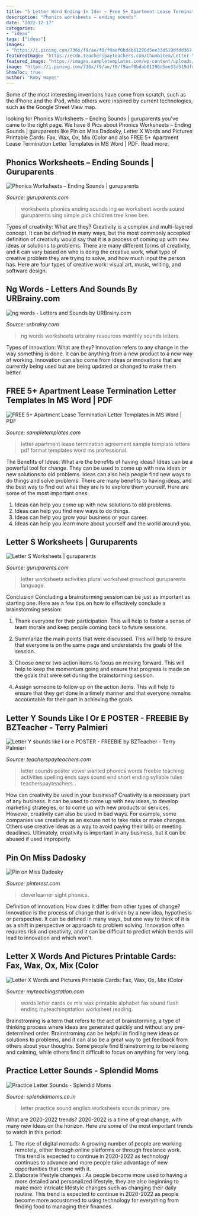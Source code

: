 ```yaml
---
title: "5 Letter Word Ending In Ider ~ Free 5+ Apartment Lease Termination Letter Templates In Ms Word"
description: "Phonics worksheets – ending sounds"
date: "2022-12-17"
categories:
- "ideas"
tags: ["ideas"]
images:
- "https://i.pinimg.com/736x/f9/ae/f0/f9aef0bdab61296d5ee33d519dfdd367.jpg"
featuredImage: "https://ecdn.teacherspayteachers.com/thumbitem/Letter-Y-sounds-like-i-or-e-POSTER-FREEBIE-1415442603/original-696161-1.jpg"
featured_image: "https://images.sampletemplates.com/wp-content/uploads/2016/02/15045730/Apartment-Lease-Termination-Letter.jpg"
image: "https://i.pinimg.com/736x/f9/ae/f0/f9aef0bdab61296d5ee33d519dfdd367.jpg"
ShowToc: true
author: "Koby Hayes"
---
```



Some of the most interesting inventions have come from scratch, such as the iPhone and the iPod, while others were inspired by current technologies, such as the Google Street View map.

	

		
looking for Phonics Worksheets – Ending Sounds | guruparents you've came to the right page. We have 8 Pics about Phonics Worksheets – Ending Sounds | guruparents like Pin on Miss Dadosky, Letter X Words and Pictures Printable Cards: Fax, Wax, Ox, Mix (Color and also FREE 5+ Apartment Lease Termination Letter Templates in MS Word | PDF. Read more:
		
    
## Phonics Worksheets – Ending Sounds | Guruparents

<img loading=lazy src="http://www.guruparents.com/image-files/phonics-ending-sounds-ing-worksheet-2.png" onerror="this.onerror=null;this.src='https://tse4.mm.bing.net/th?id=OIP.df7sJ3bP1bzbiiUxCFD_JQHaKs&amp;pid=15.1';" alt="Phonics Worksheets – Ending Sounds | guruparents">

_Source: guruparents.com_

>worksheets phonics ending sounds ing ee worksheet words sound guruparents sing simple pick children tree knee bee. 

	

Types of creativity: What are they?
Creativity is a complex and multi-layered concept. It can be defined in many ways, but the most commonly accepted definition of creativity would say that it is a process of coming up with new ideas or solutions to problems. There are many different forms of creativity, and it can vary based on who is doing the creative work, what type of creative problem they are trying to solve, and how much input the person has. Here are four types of creative work: visual art, music, writing, and software design.

    
## Ng Words - Letters And Sounds By URBrainy.com

<img loading=lazy src="https://content.urbrainy.com/2248/1172178191/thumbnail_xlarge/5738_1.png" onerror="this.onerror=null;this.src='https://tse1.mm.bing.net/th?id=OIP.EW7GfS6idq7Pqsn0EhHNIwHaKe&amp;pid=15.1';" alt="ng words - Letters and Sounds by URBrainy.com">

_Source: urbrainy.com_

>ng words worksheets urbrainy resources monthly sounds letters. 

	

Types of innovation: What are they?
Innovation refers to any change in the way something is done. It can be anything from a new product to a new way of working. Innovation can also come from ideas or innovations that are currently being used but are being updated or changed to make them better.

    
## FREE 5+ Apartment Lease Termination Letter Templates In MS Word | PDF

<img loading=lazy src="https://images.sampletemplates.com/wp-content/uploads/2016/02/15045730/Apartment-Lease-Termination-Letter.jpg" onerror="this.onerror=null;this.src='https://tse3.mm.bing.net/th?id=OIP.VVez3dI0MN4l98K7i1yJ8wHaIO&amp;pid=15.1';" alt="FREE 5+ Apartment Lease Termination Letter Templates in MS Word | PDF">

_Source: sampletemplates.com_

>letter apartment lease termination agreement sample template letters pdf format templates word ms professional. 

	

The Benefits of Ideas: What are the benefits of having ideas?
Ideas can be a powerful tool for change. They can be used to come up with new ideas or new solutions to old problems. Ideas can also help people find new ways to do things and solve problems. There are many benefits to having ideas, and the best way to find out what they are is to explore them yourself. Here are some of the most important ones: 
1. Ideas can help you come up with new solutions to old problems.
2. Ideas can help you find new ways to do things.
3. Ideas can help you grow your business or your career.
4. Ideas can help you learn more about yourself and the world around you.

    
## Letter S Worksheets | Guruparents

<img loading=lazy src="http://www.guruparents.com/image-files/preschool-letter-worksheet-s-plural.png" onerror="this.onerror=null;this.src='https://tse2.mm.bing.net/th?id=OIP.vpqJDXvmpXbt4ilhcxnP0QHaKe&amp;pid=15.1';" alt="Letter S Worksheets | guruparents">

_Source: guruparents.com_

>letter worksheets activities plural worksheet preschool guruparents language. 

	

Conclusion
Concluding a brainstorming session can be just as important as starting one. Here are a few tips on how to effectively conclude a brainstorming session:
1. Thank everyone for their participation. This will help to foster a sense of team morale and keep people coming back to future sessions.

2. Summarize the main points that were discussed. This will help to ensure that everyone is on the same page and understands the goals of the session.

3. Choose one or two action items to focus on moving forward. This will help to keep the momentum going and ensure that progress is made on the goals that were set during the brainstorming session.

4. Assign someone to follow up on the action items. This will help to ensure that they get done in a timely manner and that everyone remains accountable for their part in achieving the goals.

    
## Letter Y Sounds Like I Or E POSTER - FREEBIE By BZTeacher - Terry Palmieri

<img loading=lazy src="https://ecdn.teacherspayteachers.com/thumbitem/Letter-Y-sounds-like-i-or-e-POSTER-FREEBIE-1415442603/original-696161-1.jpg" onerror="this.onerror=null;this.src='https://tse4.mm.bing.net/th?id=OIP.B2NkMLJeaovfhoVLdM1_3QAAAA&amp;pid=15.1';" alt="Letter Y sounds like i or e POSTER - FREEBIE by BZTeacher - Terry Palmieri">

_Source: teacherspayteachers.com_

>letter sounds poster vowel wanted phonics words freebie teaching activities spelling ends says sound end short ending syllable rules teacherspayteachers. 

	

How can creativity be used in your business?
Creativity is a necessary part of any business. It can be used to come up with new ideas, to develop marketing strategies, or to come up with new products or services. However, creativity can also be used in bad ways. For example, some companies use creativity as an excuse not to take risks or make changes. Others use creative ideas as a way to avoid paying their bills or meeting deadlines. Ultimately, creativity is important in any business, but it can be abused if used improperly.

    
## Pin On Miss Dadosky

<img loading=lazy src="https://i.pinimg.com/736x/f9/ae/f0/f9aef0bdab61296d5ee33d519dfdd367.jpg" onerror="this.onerror=null;this.src='https://tse3.mm.bing.net/th?id=OIP.8bzmVBqMbqUV8gWPs2PsTAHaJc&amp;pid=15.1';" alt="Pin on Miss Dadosky">

_Source: pinterest.com_

>cleverlearner sight phonics. 

	

Definition of innovation: How does it differ from other types of change?
Innovation is the process of change that is driven by a new idea, hypothesis or perspective. It can be defined in many ways, but one way to think of it is as a shift in perspective or approach to problem solving. Innovation often requires risk and creativity, and it can be difficult to predict which trends will lead to innovation and which won't.

    
## Letter X Words And Pictures Printable Cards: Fax, Wax, Ox, Mix (Color

<img loading=lazy src="https://www.myteachingstation.com/vault/2599/web/articles/reading/alphabet/Ending-Sound-Words-Printable-Flash-Cards-Letter-X-Color.jpg" onerror="this.onerror=null;this.src='https://tse3.mm.bing.net/th?id=OIP.hVKvcF_9PQ8DBDVzCZD_tQAAAA&amp;pid=15.1';" alt="Letter X Words and Pictures Printable Cards: Fax, Wax, Ox, Mix (Color">

_Source: myteachingstation.com_

>words letter cards ox mix wax printable alphabet fax sound flash ending myteachingstation worksheet reading. 

	

Brainstroming is a term that refers to the act of brainstorming, a type of thinking process where ideas are generated quickly and without any pre-determined order. Brainstroming can be helpful in finding new ideas or solutions to problems, and it can also be a great way to get feedback from others about your thoughts. Some people find Brainstroming to be relaxing and calming, while others find it difficult to focus on anything for very long.

    
## Practice Letter Sounds - Splendid Moms

<img loading=lazy src="https://splendidmoms.co.in/wp-content/uploads/2021/01/beginning-sound_yzaeou-215x300.png" onerror="this.onerror=null;this.src='https://tse2.mm.bing.net/th?id=OIP.Y86kdKWaXZIeWJlAGu1y_QAAAA&amp;pid=15.1';" alt="Practice Letter Sounds - Splendid Moms">

_Source: splendidmoms.co.in_

>letter practice sound english worksheets sounds primary pre. 

	

What are 2020-2022 trends?
2020-2022 is a time of great change, with many new ideas on the horizon. Here are some of the most important trends to watch in this period: 
1. The rise of digital nomads: A growing number of people are working remotely, either through online platforms or through freelance work. This trend is expected to continue in 2020-2022 as technology continues to advance and more people take advantage of new opportunities that come with it. 
2. Elaborate lifestyle changes : As people become more used to having a more detailed and personalized lifestyle, they are also beginning to make more intricate lifestyle changes such as changing their daily routine. This trend is expected to continue in 2020-2022 as people become more accustomed to using technology for everything from finding food to managing their finances. 

